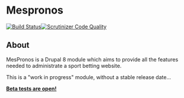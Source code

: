 Mespronos
=========

[![Build Status](https://travis-ci.org/mespronos/mespronos.svg?branch=master)](https://travis-ci.org/mespronos/mespronos)[![Scrutinizer Code Quality](https://scrutinizer-ci.com/g/mespronos/mespronos/badges/quality-score.png?b=8.x-1.x)](https://scrutinizer-ci.com/g/mespronos/mespronos/?branch=8.x-1.x)

## About

MesPronos is a Drupal 8 module which aims to provide all the features needed to administrate a sport betting website.

This is a "work in progress" module, without a stable release date...

**[Beta tests are open!](https://mespronos.net?utm_source=github&utm_medium=link&utm_campaign=github-readme)**
